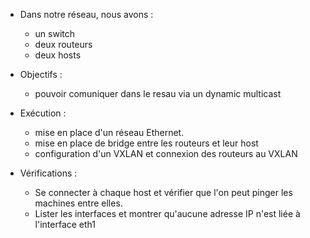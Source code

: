 * Dans notre réseau, nous avons :
    - un switch 
    - deux routeurs 
    - deux hosts
* Objectifs :
    - pouvoir comuniquer dans le resau via un dynamic multicast

* Exécution :
    - mise en place d'un réseau Ethernet.
    - mise en place de bridge entre les routeurs et leur host
    - configuration d'un VXLAN et connexion des routeurs au VXLAN

* Vérifications :
    - Se connecter à chaque host et vérifier que l'on peut pinger les machines entre elles.
    - Lister les interfaces et montrer qu'aucune adresse IP n'est liée à l'interface eth1
